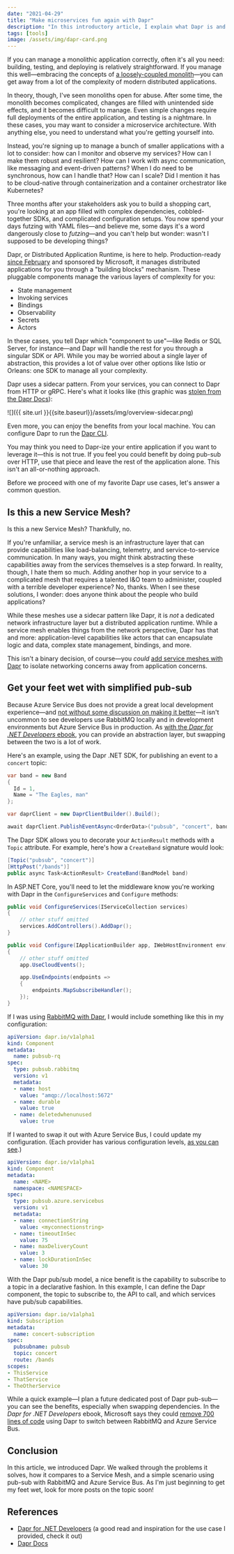 ```yaml
---
date: "2021-04-29"
title: "Make microservices fun again with Dapr"
description: "In this introductory article, I explain what Dapr is and the problems it solves."
tags: [tools]
image: /assets/img/dapr-card.png
---
```


If you can manage a monolithic application correctly, often it's all you need: building, testing, and deploying is relatively straightforward. If you manage this well—embracing the concepts of [a loosely-coupled monolith](https://codeopinion.com/loosely-coupled-monolith)—you can get away from a lot of the complexity of modern distributed applications.

In theory, though, I've seen monoliths open for abuse. After some time, the monolith becomes complicated, changes are filled with unintended side effects, and it becomes difficult to manage. Even simple changes require full deployments of the entire application, and testing is a nightmare. In these cases, you may want to consider a microservice architecture. With anything else, you need to understand what you're getting yourself into.

Instead, you're signing up to manage a bunch of smaller applications with a lot to consider: how can I monitor and observe my services? How can I make them robust and resilient? How can I work with async communication, like messaging and event-driven patterns? When I do need to be synchronous, how can I handle that? How can I scale? Did I mention it has to be cloud-native through containerization and a container orchestrator like Kubernetes?

Three months after your stakeholders ask you to build a shopping cart, you're looking at an app filled with complex dependencies, cobbled-together SDKs, and complicated configuration setups. You now spend your days futzing with YAML files—and believe me, some days it's a word dangerously close to *futzing*—and you can't help but wonder: wasn't I supposed to be developing things?

Dapr, or Distributed Application Runtime, is here to help. Production-ready [since February](https://blog.dapr.io/posts/2021/02/17/announcing-dapr-v1.0/) and sponsored by Microsoft, it manages distributed applications for you through a "building blocks" mechanism. These pluggable components manage the various layers of complexity for you:

- State management
- Invoking services
- Bindings
- Observability
- Secrets
- Actors

In these cases, you tell Dapr which "component to use"—like Redis or SQL Server, for instance—and Dapr will handle the rest for you through a singular SDK or API. While you may be worried about a single layer of abstraction, this provides a lot of value over other options like Istio or Orleans: one SDK to manage all your complexity.

Dapr uses a sidecar pattern. From your services, you can connect to Dapr from HTTP or gRPC. Here's what it looks like (this graphic was [stolen from the Dapr Docs](https://docs.dapr.io/concepts/overview/#self-hosted)):

![]({{ site.url }}{{site.baseurl}}/assets/img/overview-sidecar.png)

Even more, you can enjoy the benefits from your local machine. You can configure Dapr to run the [Dapr CLI](https://github.com/dapr/cli#launch-dapr-and-your-app).

You may think you need to Dapr-ize your entire application if you want to leverage it—this is not true. If you feel you could benefit by doing pub-sub over HTTP, use that piece and leave the rest of the application alone. This isn't an all-or-nothing approach.

Before we proceed with one of my favorite Dapr use cases, let's answer a common question.

## Is this a new Service Mesh?

Is this a new Service Mesh? Thankfully, no.

If you're unfamiliar, a service mesh is an infrastructure layer that can provide capabilities like load-balancing, telemetry, and service-to-service communication. In many ways, you might think abstracting these capabilities away from the services themselves is a step forward. In reality, though, I hate them so much. Adding another hop in your service to a complicated mesh that requires a talented I&O team to administer, coupled with a terrible developer experience? No, thanks. When I see these solutions, I wonder: does anyone think about the people who build applications?

While these meshes use a sidecar pattern like Dapr, it is *not* a dedicated network infrastructure layer but a distributed application runtime. While a service mesh enables things from the network perspective, Dapr has that and more: application-level capabilities like actors that can encapsulate logic and data, complex state management, bindings, and more.

This isn't a binary decision, of course—you *could* [add service meshes with Dapr](https://docs.dapr.io/concepts/faq/#networking-and-service-meshes) to isolate networking concerns away from application concerns.

## Get your feet wet with simplified pub-sub

Because Azure Service Bus does not provide a great local development experience—and [not without some discussion on making it better](https://github.com/Azure/azure-service-bus/issues/223)—it isn't uncommon to see developers use RabbitMQ locally and in development environments but Azure Service Bus in production. As [with the *Dapr for .NET Developers* ebook](https://docs.microsoft.com/dotnet/architecture/dapr-for-net-developers/reference-application#benefits-of-applying-dapr-to-eshop), you can provide an abstraction layer, but swapping between the two is a lot of work.

Here's an example, using the Dapr .NET SDK, for publishing an event to a `concert` topic:

```csharp
var band = new Band
{
  Id = 1,
  Name = "The Eagles, man"
};

var daprClient = new DaprClientBuilder().Build();

await daprClient.PublishEventAsync<OrderData>("pubsub", "concert", band);
```

The Dapr SDK allows you to decorate your `ActionResult` methods with a `Topic` attribute. For example, here's how a `CreateBand` signature would look:

```csharp
[Topic("pubsub", "concert")]
[HttpPost("/bands")]
public async Task<ActionResult> CreateBand(BandModel band)
```

In ASP.NET Core, you'll need to let the middleware know you're working with Dapr in the `ConfigureServices` and `Configure` methods:

```csharp
public void ConfigureServices(IServiceCollection services)
{
    // other stuff omitted
    services.AddControllers().AddDapr();
}

public void Configure(IApplicationBuilder app, IWebHostEnvironment env)
{
    // other stuff omitted
    app.UseCloudEvents();

    app.UseEndpoints(endpoints =>
    {
        endpoints.MapSubscribeHandler();
    });
}
```

If I was using [RabbitMQ with Dapr](https://v1-rc1.docs.dapr.io/operations/components/setup-pubsub/supported-pubsub/setup-rabbitmq/), I would include something like this in my configuration:

```yaml
apiVersion: dapr.io/v1alpha1
kind: Component
metadata:
  name: pubsub-rq
spec:
  type: pubsub.rabbitmq
  version: v1
  metadata:
  - name: host
    value: "amqp://localhost:5672"
  - name: durable
    value: true
  - name: deletedwhenunused
    value: true
```

If I wanted to swap it out with Azure Service Bus, I could update my configuration. (Each provider has various configuration levels, [as you can see](https://v1-rc1.docs.dapr.io/operations/components/setup-pubsub/supported-pubsub/setup-azure-servicebus/).)

```yaml
apiVersion: dapr.io/v1alpha1
kind: Component
metadata:
  name: <NAME>
  namespace: <NAMESPACE>
spec:
  type: pubsub.azure.servicebus
  version: v1
  metadata:
  - name: connectionString
    value: <myconnectionstring> 
  - name: timeoutInSec
    value: 75 
  - name: maxDeliveryCount
    value: 3
  - name: lockDurationInSec
    value: 30
```

With the Dapr pub/sub model, a nice benefit is the capability to subscribe to a topic in a declarative fashion. In this example, I can define the Dapr component, the topic to subscribe to, the API to call, and which services have pub/sub capabilities.

```yaml
apiVersion: dapr.io/v1alpha1
kind: Subscription
metadata:
  name: concert-subscription
spec:
  pubsubname: pubsub
  topic: concert
  route: /bands
scopes:
- ThisService
- ThatService
- TheOtherService
```

While a quick example—I plan a future dedicated post of Dapr pub-sub—you can see the benefits, especially when swapping dependencies. In the *Dapr for .NET Developers* ebook, Microsoft says they could [remove 700 lines of code](https://docs.microsoft.com/dotnet/architecture/dapr-for-net-developers/reference-application#benefits-of-applying-dapr-to-eshop) using Dapr to switch between RabbitMQ and Azure Service Bus.

## Conclusion

In this article, we introduced Dapr. We walked through the problems it solves, how it compares to a Service Mesh, and a simple scenario using pub-sub with RabbitMQ and Azure Service Bus. As I'm just beginning to get my feet wet, look for more posts on the topic soon!

## References

- [Dapr for .NET Developers](https://docs.microsoft.com/dotnet/architecture/dapr-for-net-developers/) (a good read and inspiration for the use case I provided, check it out)
- [Dapr Docs](https://docs.dapr.io/concepts/overview/)
